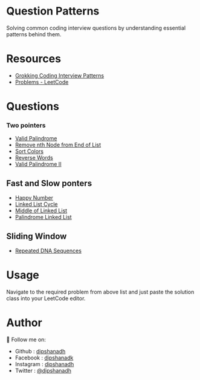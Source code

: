 # Question Patterns

Solving common coding interview questions by understanding essential patterns behind them.

# Resources

- [Grokking Coding Interview Patterns](https://www.educative.io/courses/grokking-coding-interview-patterns-cpp)
- [Problems - LeetCode](https://leetcode.com/problemset/all/)

# Questions

### Two pointers

- [Valid Palindrome](https://github.com/dipshanadh/question-patterns/blob/main/two-pointers/valid-palindrome.cpp)
- [Remove nth Node from End of List](https://github.com/dipshanadh/question-patterns/blob/main/two-pointers/remove-nth-node-from-end-of-list.cpp)
- [Sort Colors](https://github.com/dipshanadh/question-patterns/blob/main/two-pointers/sort-colors.cpp)
- [Reverse Words](https://github.com/dipshanadh/question-patterns/blob/main/two-pointers/reverse-words.cpp)
- [Valid Palindrome II](https://github.com/dipshanadh/question-patterns/blob/main/two-pointers/valid-palindrome-ii.cpp)

## Fast and Slow ponters

- [Happy Number](https://github.com/dipshanadh/question-patterns/blob/main/fast-and-slow-pointers/happy-number.cpp)
- [Linked List Cycle](https://github.com/dipshanadh/question-patterns/blob/main/fast-and-slow-pointers/linked-list-cycle.cpp)
- [Middle of Linked List](https://github.com/dipshanadh/question-patterns/blob/main/fast-and-slow-pointers/middle-of-linked-list.cpp)
- [Palindrome Linked List](https://github.com/dipshanadh/question-patterns/blob/main/fast-and-slow-pointers/palindrome-linked-list.cpp)

## Sliding Window

- [Repeated DNA Sequences](https://github.com/dipshanadh/question-patterns/blob/main/sliding-window/repeated-dna-sequences.cpp)

# Usage

Navigate to the required problem from above list and just paste the solution class into your LeetCode editor.

# Author

🛴 Follow me on:

- Github : [dipshanadh](https://github.com/dipshanadh)
- Facebook : [dipshanadk](https://facebook.com/dipshanadk)
- Instagram : [dipshanadh](https://instagram.com/dipshanadh)
- Twitter : [@dipshanadh](https://twitter.com/@dipshanadh)
